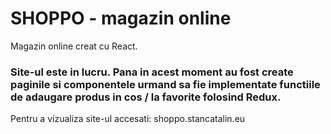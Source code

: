 # SHOPPO - magazin online

Magazin online creat cu React.

### Site-ul este in lucru. Pana in acest moment au fost create paginile si componentele urmand sa fie implementate functiile de adaugare produs in cos / la favorite folosind Redux.

Pentru a vizualiza site-ul accesati: shoppo.stancatalin.eu


